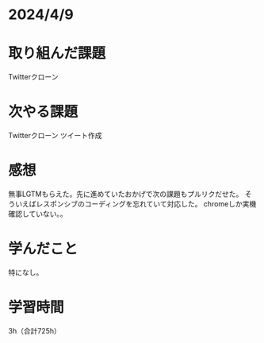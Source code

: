 # 2024/4/9
# 取り組んだ課題
Twitterクローン

# 次やる課題
Twitterクローン ツイート作成

# 感想
無事LGTMもらえた。先に進めていたおかげで次の課題もプルリクだせた。
そういえばレスポンシブのコーディングを忘れていて対応した。
chromeしか実機確認していない。。

# 学んだこと
特になし。

# 学習時間
3h（合計725h）
